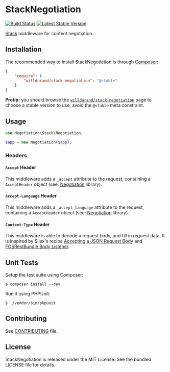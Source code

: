StackNegotiation
================

[![Build
Status](https://travis-ci.org/willdurand/StackNegotiation.png?branch=master)](http://travis-ci.org/willdurand/StackNegotiation)
[![Latest Stable
Version](https://poser.pugx.org/willdurand/stack-negotiation/v/stable.png)](https://packagist.org/packages/willdurand/stack-negotiation)

[Stack](http://stackphp.com) middleware for content negotiation.


Installation
------------

The recommended way to install StackNegotiation is through
[Composer](http://getcomposer.org/):

``` json
{
    "require": {
        "willdurand/stack-negotiation": "@stable"
    }
}
```

**Protip:** you should browse the
[`willdurand/stack-negotiation`](https://packagist.org/packages/willdurand/stack-negotiation)
page to choose a stable version to use, avoid the `@stable` meta constraint.


Usage
-----

```php
use Negotiation\Stack\Negotiation;

$app = new Negotiation($app);
```

### Headers

#### `Accept` Header

This middleware adds a `_accept` attribute to the request, containing a
`AcceptHeader` object (see:
[Negotiation](https://github.com/willdurand/Negotiation) library).

#### `Accept-Language` Header

This middleware adds a `_accept_language` attribute to the request, containing a
`AcceptHeader` object (see:
[Negotiation](https://github.com/willdurand/Negotiation) library).

#### `Content-Type` Header

This middleware is able to decode a request body, and fill in request data. It
is inspired by Silex's recipe [Accepting a JSON Request
Body](http://silex.sensiolabs.org/doc/cookbook/json_request_body.html) and
[FOSRestBundle Body
Listener](https://github.com/FriendsOfSymfony/FOSRestBundle/blob/master/Resources/doc/3-listener-support.md#body-listener).


Unit Tests
----------

Setup the test suite using Composer:

    $ composer install --dev

Run it using PHPUnit:

    $ ./vendor/bin/phpunit


Contributing
------------

See
[CONTRIBUTING](https://github.com/willdurand/StackNegotiation/blob/master/CONTRIBUTING.md)
file.


License
-------

StackNegotiation is released under the MIT License. See the bundled LICENSE file
for details.
